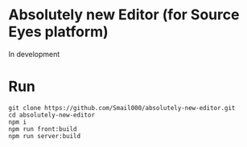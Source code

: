 
# Absolutely new Editor (for Source Eyes platform)
In development

# Run
```
git clone https://github.com/Smail000/absolutely-new-editor.git
cd absolutely-new-editor
npm i
npm run front:build
npm run server:build
```